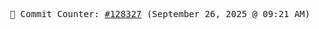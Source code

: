 <p align="center">
    <samp>
        📮 Commit Counter: <a href="https://github.com/Javascript-void0/Javascript-void0/commits/main">#128327</a> (September 26, 2025 @ 09:21 AM)
    </samp>
</p>